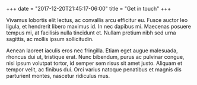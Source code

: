 +++
date = "2017-12-20T21:45:17-06:00"
title = "Get in touch"
+++

Vivamus lobortis elit lectus, ac convallis arcu efficitur eu. Fusce auctor leo ligula, et hendrerit libero maximus id. In nec dapibus mi. Maecenas posuere tempus mi, at facilisis nulla tincidunt et. Nullam pretium nibh sed urna sagittis, ac mollis ipsum sollicitudin. 

Aenean laoreet iaculis eros nec fringilla. Etiam eget augue malesuada, rhoncus dui ut, tristique erat. Nunc bibendum, purus ac pulvinar congue, nisi ipsum volutpat tortor, id semper sem risus sit amet justo. Aliquam et tempor velit, ac finibus dui. Orci varius natoque penatibus et magnis dis parturient montes, nascetur ridiculus mus. 